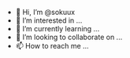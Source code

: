 - 👋 Hi, I’m @sokuux
- 👀 I’m interested in ...
- 🌱 I’m currently learning ...
- 💞️ I’m looking to collaborate on ...
- 📫 How to reach me ...

<!---
sokuux/sokuux is a ✨ special ✨ repository because its `README.md` (this file) appears on your GitHub profile.
You can click the Preview link to take a look at your changes.
--->
